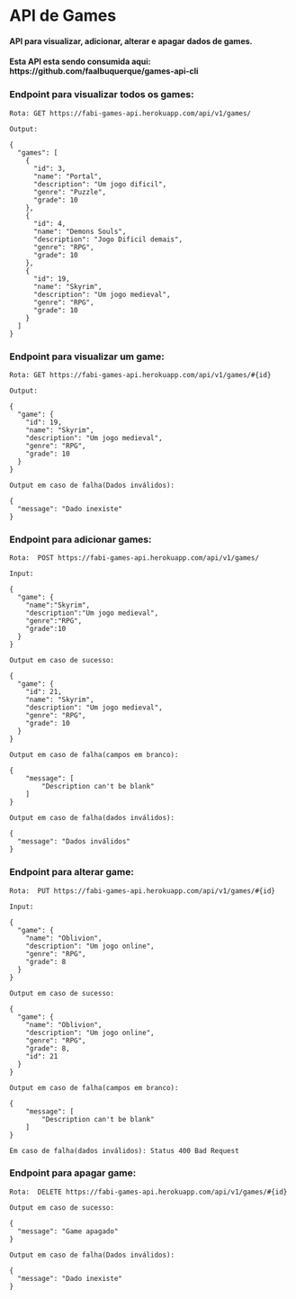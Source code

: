 <h1> API de Games</h1>

<h4> API para visualizar, adicionar, alterar e apagar dados de games.
</h4>

<h4>Esta API esta sendo consumida aqui: https://github.com/faalbuquerque/games-api-cli
</h4>

### Endpoint para visualizar todos os games:

```
Rota: GET https://fabi-games-api.herokuapp.com/api/v1/games/

Output:

{
  "games": [
    {
      "id": 3,
      "name": "Portal",
      "description": "Um jogo dificil",
      "genre": "Puzzle",
      "grade": 10
    },
    {
      "id": 4,
      "name": "Demons Souls",
      "description": "Jogo Dificil demais",
      "genre": "RPG",
      "grade": 10
    },
    {
      "id": 19,
      "name": "Skyrim",
      "description": "Um jogo medieval",
      "genre": "RPG",
      "grade": 10
    }
  ]
}
```

### Endpoint para visualizar um game:

```
Rota: GET https://fabi-games-api.herokuapp.com/api/v1/games/#{id}

Output:

{
  "game": {
    "id": 19,
    "name": "Skyrim",
    "description": "Um jogo medieval",
    "genre": "RPG",
    "grade": 10
  }
}

Output em caso de falha(Dados inválidos):

{
  "message": "Dado inexiste"
}
```

### Endpoint para adicionar games:

```
Rota:  POST https://fabi-games-api.herokuapp.com/api/v1/games/

Input:

{
  "game": {
    "name":"Skyrim",
    "description":"Um jogo medieval",
    "genre":"RPG",
    "grade":10
  }
}

Output em caso de sucesso:

{
  "game": {
    "id": 21,
    "name": "Skyrim",
    "description": "Um jogo medieval",
    "genre": "RPG",
    "grade": 10
  }
}

Output em caso de falha(campos em branco):

{
    "message": [
        "Description can't be blank"
    ]
}

Output em caso de falha(dados inválidos):

{
  "message": "Dados inválidos"
}

```

### Endpoint para alterar game:

```
Rota:  PUT https://fabi-games-api.herokuapp.com/api/v1/games/#{id}

Input:

{
  "game": {
    "name": "Oblivion",
    "description": "Um jogo online",
    "genre": "RPG",
    "grade": 8
  }
}

Output em caso de sucesso:

{
  "game": {
    "name": "Oblivion",
    "description": "Um jogo online",
    "genre": "RPG",
    "grade": 8,
    "id": 21
  }
}

Output em caso de falha(campos em branco):

{
    "message": [
        "Description can't be blank"
    ]
}

Em caso de falha(dados inválidos): Status 400 Bad Request

```

### Endpoint para apagar game:

```
Rota:  DELETE https://fabi-games-api.herokuapp.com/api/v1/games/#{id}

Output em caso de sucesso:

{
  "message": "Game apagado"
}

Output em caso de falha(Dados inválidos):

{
  "message": "Dado inexiste"
}
```